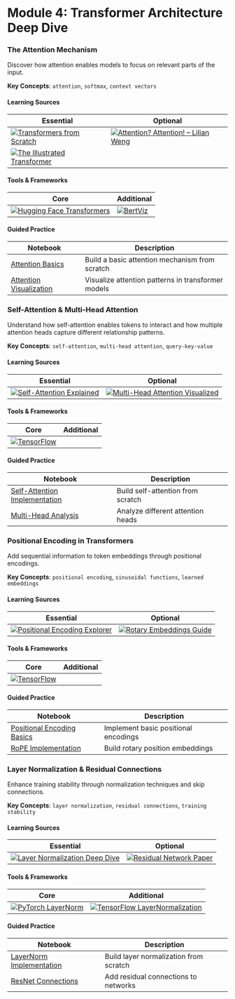 # Module 4: Transformer Architecture Deep Dive

### The Attention Mechanism
Discover how attention enables models to focus on relevant parts of the input.

**Key Concepts**: `attention`, `softmax`, `context vectors`

#### Learning Sources
| Essential | Optional |
|-----------|----------|
| [![Transformers from Scratch](https://badgen.net/badge/Tutorial/Transformers%20from%20Scratch/blue)](https://brandonrohrer.com/transformers) | [![Attention? Attention! – Lilian Weng](https://badgen.net/badge/Blog/Attention%3F%20Attention%21/pink)](https://lilianweng.github.io/posts/2018-06-24-attention/) |
| [![The Illustrated Transformer](https://badgen.net/badge/Blog/The%20Illustrated%20Transformer/pink)](https://jalammar.github.io/illustrated-transformer/) | |

#### Tools & Frameworks
| Core | Additional |
|-----------|----------|
| [![Hugging Face Transformers](https://badgen.net/badge/Docs/Hugging%20Face%20Transformers/green)](https://huggingface.co/docs/transformers) | [![BertViz](https://badgen.net/badge/Github%20Repository/BertViz/cyan)](https://github.com/jessevig/bertviz) |

#### Guided Practice
| Notebook | Description |
|----------|-------------|
| [Attention Basics](notebooks/attention_basics.ipynb) | Build a basic attention mechanism from scratch |
| [Attention Visualization](notebooks/attention_viz.ipynb) | Visualize attention patterns in transformer models |

### Self-Attention & Multi-Head Attention
Understand how self-attention enables tokens to interact and how multiple attention heads capture different relationship patterns.

**Key Concepts**: `self-attention`, `multi-head attention`, `query-key-value`

#### Learning Sources
| Essential | Optional |
|-----------|----------|
| [![Self-Attention Explained](https://badgen.net/badge/Paper/Self-Attention%20Explained/purple)](https://arxiv.org/abs/1706.03762) | [![Multi-Head Attention Visualized](https://badgen.net/badge/Blog/Multi-Head%20Attention%20Visualized/pink)](https://jalammar.github.io/illustrated-transformer/) |

#### Tools & Frameworks
| Core | Additional |
|-----------|----------|
| [![TensorFlow](https://badgen.net/badge/Framework/TensorFlow/green)](https://www.tensorflow.org/) | |

#### Guided Practice
| Notebook | Description |
|----------|-------------|
| [Self-Attention Implementation](notebooks/self_attention.ipynb) | Build self-attention from scratch |
| [Multi-Head Analysis](notebooks/multi_head.ipynb) | Analyze different attention heads |

### Positional Encoding in Transformers
Add sequential information to token embeddings through positional encodings.

**Key Concepts**: `positional encoding`, `sinusoidal functions`, `learned embeddings`

#### Learning Sources
| Essential | Optional |
|-----------|----------|
| [![Positional Encoding Explorer](https://badgen.net/badge/Github%20Repository/Positional%20Encoding%20Explorer/cyan)](https://github.com/jalammar/positional-encoding-explorer) | [![Rotary Embeddings Guide](https://badgen.net/badge/Blog/Rotary%20Embeddings%20Guide/pink)](https://blog.eleuther.ai/rotary-embeddings/) |

#### Tools & Frameworks
| Core | Additional |
|-----------|----------|
| [![TensorFlow](https://badgen.net/badge/Framework/TensorFlow/green)](https://www.tensorflow.org/) | |

#### Guided Practice
| Notebook | Description |
|----------|-------------|
| [Positional Encoding Basics](notebooks/pos_encoding.ipynb) | Implement basic positional encodings |
| [RoPE Implementation](notebooks/rope.ipynb) | Build rotary position embeddings |

### Layer Normalization & Residual Connections
Enhance training stability through normalization techniques and skip connections.

**Key Concepts**: `layer normalization`, `residual connections`, `training stability`

#### Learning Sources
| Essential | Optional |
|-----------|----------|
| [![Layer Normalization Deep Dive](https://badgen.net/badge/Blog/Layer%20Normalization%20Deep%20Dive/pink)](https://leimao.github.io/blog/Layer-Normalization/) | [![Residual Network Paper](https://badgen.net/badge/Paper/Residual%20Network%20Paper/purple)](https://arxiv.org/abs/1512.03385) |

#### Tools & Frameworks
| Core | Additional |
|-----------|----------|
| [![PyTorch LayerNorm](https://badgen.net/badge/Docs/PyTorch%20LayerNorm/green)](https://pytorch.org/docs/stable/generated/torch.nn.LayerNorm.html) | [![TensorFlow LayerNormalization](https://badgen.net/badge/Docs/TensorFlow%20LayerNormalization/green)](https://www.tensorflow.org/api_docs/python/tf/keras/layers/LayerNormalization) |

#### Guided Practice
| Notebook | Description |
|----------|-------------|
| [LayerNorm Implementation](notebooks/layer_norm.ipynb) | Build layer normalization from scratch |
| [ResNet Connections](notebooks/residual.ipynb) | Add residual connections to networks |
